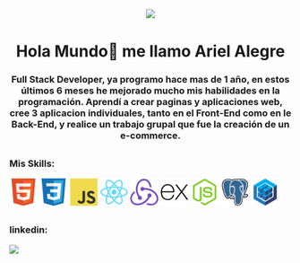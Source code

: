 <div id='header' align='center'>
    <img src='https://media.giphy.com/media/BgKEiHf1xNV0h6IcSX/giphy.gif' width='380px'/>
    <h1 align='center'> Hola Mundo👋 me llamo Ariel Alegre</h1>
     <h3 align='center'>Full Stack Developer, ya programo hace mas de 1 año, en estos últimos 6 meses he mejorado mucho mis habilidades en la programación. Aprendí a crear paginas y aplicaciones web, cree 3 aplicacion individuales, tanto en el Front-End como en le Back-End, y realice un trabajo grupal que fue la creación de un e-commerce.</h3>
</div>

## 
<div>
<h3 id='header'>Mis Skills: </h3>
<img src='https://github.com/devicons/devicon/blob/master/icons/html5/html5-original.svg' height='50px' width='50px' target='_blank' rel="noreferrer"/>
<img src='https://github.com/devicons/devicon/blob/master/icons/css3/css3-original.svg' height='50px' width='50px' target='_blank' rel="noreferrer"/>
<img src='https://github.com/devicons/devicon/blob/master/icons/javascript/javascript-original.svg' height='50px' width='50px' target='_blank' rel="noreferrer"/>
<img src='https://github.com/devicons/devicon/blob/master/icons/react/react-original.svg' height='50px' width='50px' target='_blank' rel="noreferrer"/>
<img src='https://github.com/devicons/devicon/blob/master/icons/redux/redux-original.svg' height='50px' width='50px' target='_blank' rel="noreferrer"/>
<img src='https://github.com/devicons/devicon/blob/master/icons/express/express-original.svg' height='50px' width='50px' target='_blank' rel="noreferrer"/>
<img src='https://github.com/devicons/devicon/blob/master/icons/nodejs/nodejs-original.svg' height='50px' width='50px' target='_blank' rel="noreferrer"/>
<img src='https://github.com/devicons/devicon/blob/master/icons/postgresql/postgresql-original.svg' height='50px' width='50px' target='_blank' rel="noreferrer"/>
<img src='https://github.com/devicons/devicon/blob/master/icons/sequelize/sequelize-original.svg' height='50px' width='50px' target='_blank' rel="noreferrer"/>

</div>

##
<div>
    <h3>
        linkedin: 
    </h3>
   <a href='https://www.linkedin.com/in/ariel-alegre-84526a186/'> <img src= 'https://cdn-icons-png.flaticon.com/512/174/174857.png' height='50px' widht='50px' target='_blank' rel="noreferrer"/> </a>
</div>
